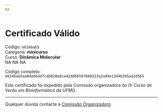```yaml
---
NA
---
```


# Certificado Válido

Código: `e634bab5`<br>
Categoria: **minicurso**<br>
Curso: **Dinâmica Molecular**<br>
NA
NA
NA


Código completo: `e634bab5aa0de664d7cdb828e8ca42dd66597660323a2a49a13d46395aa2d565`


Este certificado foi expedido pela Comissão organizadora do *IV Curso de Verão em Bioinformática da UFMG*.

----

Qualquer dúvida contacte a [_Comissão Organizadora_](<mailto:cursobioinfoufmg@gmail.com$subject=[Certificados]>)

